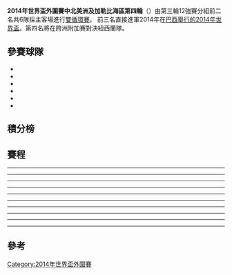**2014年世界盃外圍賽中北美洲及加勒比海區第四輪**（）由第三輪12強賽分組前二名共6隊採主客場進行[雙循環賽](../Page/循环赛.md "wikilink")。
前三名直接進軍2014年在[巴西舉行的](../Page/巴西.md "wikilink")[2014年世界盃](https://zh.wikipedia.org/wiki/2014年世界盃足球賽 "wikilink")。第四名將在跨洲附加賽對決紐西蘭隊。

## 參賽球隊

  -
  -
  -
  -
  -
  -
## 積分榜

## 賽程

<div id="Mexico0v0Jamaica">

</div>

<div id="Honduras2v1United States ">

</div>

<div id=" Panama2v2Costa Rica">

</div>

-----

<div id="Jamaica v Panama">

</div>

<div id="Honduras v Mexico">

</div>

<div id="United States v  Costa Rica">

</div>

-----

<div id="Mexico  v  United States">

</div>

<div id="Panama v Honduras">

</div>

<div id="Costa Rica v Jamaica">

</div>

-----

<div id="Jamaica v  Mexico">

</div>

-----

<div id="Jamaica v United States">

</div>

<div id="Costa Rica v  Honduras">

</div>

<div id="Panama v Mexico">

</div>

-----

<div id="Mexico v  Costa Rica">

</div>

<div id="Honduras v Jamaica">

</div>

<div id="United States v  Panama">

</div>

-----

<div id="United States  v Honduras">

</div>

<div id="Costa Rica v  Jamaica">

</div>

-----

<div id="Mexico v  Honduras">

</div>

<div id="Panama v Jamaica">

</div>

<div id="Costa Rica v United States">

</div>

-----

<div id="Jamaica v  Costa Rica">

</div>

<div id="Honduras v Panama">

</div>

<div id="United States v Mexico">

</div>

-----

<div id="Mexico v  Panama">

</div>

<div id="Honduras v Costa Rica">

</div>

<div id="United States v  Jamaica">

</div>

-----

<div id="Jamaica v  Honduras">

</div>

<div id="Panama v United States ">

</div>

<div id="Costa Rica v  Mexico">

</div>

## 參考

[Category:2014年世界盃外圍賽](https://zh.wikipedia.org/wiki/Category:2014年世界盃外圍賽 "wikilink")